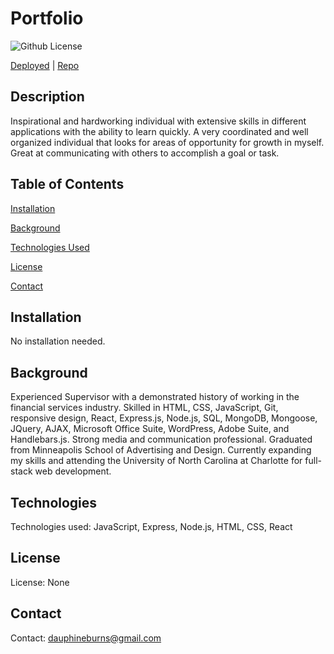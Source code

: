 # Portfolio

![Github License](https://img.shields.io/badge/license-none-blue.svg)

<!-- <img src="Assets/four.png"> -->

[Deployed](https://burnsgirl.github.io/dauphineburnsportfolio/)   |    [Repo](https://github.com/burnsgirl/dauphineburnsportfolio)


## Description
Inspirational and hardworking individual with extensive skills in different applications with the ability to learn quickly. A very coordinated and well organized individual that looks for areas of opportunity for growth in myself. Great at communicating with others to accomplish a goal or task.

## Table of Contents
[Installation](#installation)

[Background](#background)

[Technologies Used](#technologies)

[License](#license)

[Contact](#contact)

## Installation
No installation needed.

## Background
Experienced Supervisor with a demonstrated history of working in the financial services industry. Skilled in HTML, CSS, JavaScript, Git, responsive design, React, Express.js, Node.js, SQL, MongoDB, Mongoose, JQuery, AJAX, Microsoft Office Suite, WordPress, Adobe Suite, and Handlebars.js. Strong media and communication professional. Graduated from Minneapolis School of Advertising and Design. Currently expanding my skills and attending the University of North Carolina at Charlotte for full-stack web development.

## Technologies
Technologies used: JavaScript, Express, Node.js, HTML, CSS, React

## License
License: None

## Contact
Contact: 
dauphineburns@gmail.com

